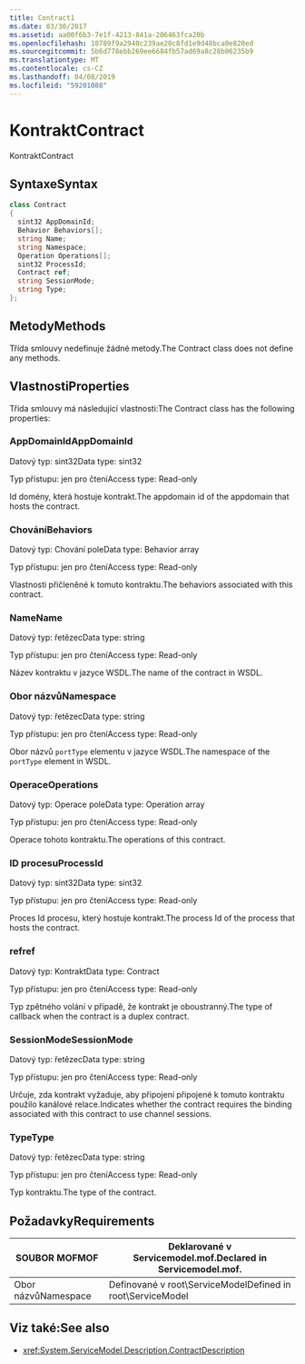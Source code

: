 ```yaml
---
title: Contract1
ms.date: 03/30/2017
ms.assetid: aa00f6b3-7e1f-4213-841a-206463fca20b
ms.openlocfilehash: 10789f9a2940c239ae20c8fd1e9d48bca0e820ed
ms.sourcegitcommit: 5b6d778ebb269ee6684fb57ad69a8c28b06235b9
ms.translationtype: MT
ms.contentlocale: cs-CZ
ms.lasthandoff: 04/08/2019
ms.locfileid: "59201088"
---
```

# <a name="contract"></a><span data-ttu-id="8968f-102">Kontrakt</span><span class="sxs-lookup"><span data-stu-id="8968f-102">Contract</span></span>
<span data-ttu-id="8968f-103">Kontrakt</span><span class="sxs-lookup"><span data-stu-id="8968f-103">Contract</span></span>  
  
## <a name="syntax"></a><span data-ttu-id="8968f-104">Syntaxe</span><span class="sxs-lookup"><span data-stu-id="8968f-104">Syntax</span></span>  
  
```csharp
class Contract  
{  
  sint32 AppDomainId;  
  Behavior Behaviors[];  
  string Name;  
  string Namespace;  
  Operation Operations[];  
  sint32 ProcessId;  
  Contract ref;  
  string SessionMode;  
  string Type;  
};  
```  
  
## <a name="methods"></a><span data-ttu-id="8968f-105">Metody</span><span class="sxs-lookup"><span data-stu-id="8968f-105">Methods</span></span>  
 <span data-ttu-id="8968f-106">Třída smlouvy nedefinuje žádné metody.</span><span class="sxs-lookup"><span data-stu-id="8968f-106">The Contract class does not define any methods.</span></span>  
  
## <a name="properties"></a><span data-ttu-id="8968f-107">Vlastnosti</span><span class="sxs-lookup"><span data-stu-id="8968f-107">Properties</span></span>  
 <span data-ttu-id="8968f-108">Třída smlouvy má následující vlastnosti:</span><span class="sxs-lookup"><span data-stu-id="8968f-108">The Contract class has the following properties:</span></span>  
  
### <a name="appdomainid"></a><span data-ttu-id="8968f-109">AppDomainId</span><span class="sxs-lookup"><span data-stu-id="8968f-109">AppDomainId</span></span>  
 <span data-ttu-id="8968f-110">Datový typ: sint32</span><span class="sxs-lookup"><span data-stu-id="8968f-110">Data type: sint32</span></span>  
  
 <span data-ttu-id="8968f-111">Typ přístupu: jen pro čtení</span><span class="sxs-lookup"><span data-stu-id="8968f-111">Access type: Read-only</span></span>  
  
 <span data-ttu-id="8968f-112">Id domény, která hostuje kontrakt.</span><span class="sxs-lookup"><span data-stu-id="8968f-112">The appdomain id of the appdomain that hosts the contract.</span></span>  
  
### <a name="behaviors"></a><span data-ttu-id="8968f-113">Chování</span><span class="sxs-lookup"><span data-stu-id="8968f-113">Behaviors</span></span>  
 <span data-ttu-id="8968f-114">Datový typ: Chování pole</span><span class="sxs-lookup"><span data-stu-id="8968f-114">Data type: Behavior array</span></span>  
  
 <span data-ttu-id="8968f-115">Typ přístupu: jen pro čtení</span><span class="sxs-lookup"><span data-stu-id="8968f-115">Access type: Read-only</span></span>  
  
 <span data-ttu-id="8968f-116">Vlastnosti přičleněné k tomuto kontraktu.</span><span class="sxs-lookup"><span data-stu-id="8968f-116">The behaviors associated with this contract.</span></span>  
  
### <a name="name"></a><span data-ttu-id="8968f-117">Name</span><span class="sxs-lookup"><span data-stu-id="8968f-117">Name</span></span>  
 <span data-ttu-id="8968f-118">Datový typ: řetězec</span><span class="sxs-lookup"><span data-stu-id="8968f-118">Data type: string</span></span>  
  
 <span data-ttu-id="8968f-119">Typ přístupu: jen pro čtení</span><span class="sxs-lookup"><span data-stu-id="8968f-119">Access type: Read-only</span></span>  
  
 <span data-ttu-id="8968f-120">Název kontraktu v jazyce WSDL.</span><span class="sxs-lookup"><span data-stu-id="8968f-120">The name of the contract in WSDL.</span></span>  
  
### <a name="namespace"></a><span data-ttu-id="8968f-121">Obor názvů</span><span class="sxs-lookup"><span data-stu-id="8968f-121">Namespace</span></span>  
 <span data-ttu-id="8968f-122">Datový typ: řetězec</span><span class="sxs-lookup"><span data-stu-id="8968f-122">Data type: string</span></span>  
  
 <span data-ttu-id="8968f-123">Typ přístupu: jen pro čtení</span><span class="sxs-lookup"><span data-stu-id="8968f-123">Access type: Read-only</span></span>  
  
 <span data-ttu-id="8968f-124">Obor názvů `portType` elementu v jazyce WSDL.</span><span class="sxs-lookup"><span data-stu-id="8968f-124">The namespace of the `portType` element in WSDL.</span></span>  
  
### <a name="operations"></a><span data-ttu-id="8968f-125">Operace</span><span class="sxs-lookup"><span data-stu-id="8968f-125">Operations</span></span>  
 <span data-ttu-id="8968f-126">Datový typ: Operace pole</span><span class="sxs-lookup"><span data-stu-id="8968f-126">Data type: Operation array</span></span>  
  
 <span data-ttu-id="8968f-127">Typ přístupu: jen pro čtení</span><span class="sxs-lookup"><span data-stu-id="8968f-127">Access type: Read-only</span></span>  
  
 <span data-ttu-id="8968f-128">Operace tohoto kontraktu.</span><span class="sxs-lookup"><span data-stu-id="8968f-128">The operations of this contract.</span></span>  
  
### <a name="processid"></a><span data-ttu-id="8968f-129">ID procesu</span><span class="sxs-lookup"><span data-stu-id="8968f-129">ProcessId</span></span>  
 <span data-ttu-id="8968f-130">Datový typ: sint32</span><span class="sxs-lookup"><span data-stu-id="8968f-130">Data type: sint32</span></span>  
  
 <span data-ttu-id="8968f-131">Typ přístupu: jen pro čtení</span><span class="sxs-lookup"><span data-stu-id="8968f-131">Access type: Read-only</span></span>  
  
 <span data-ttu-id="8968f-132">Proces Id procesu, který hostuje kontrakt.</span><span class="sxs-lookup"><span data-stu-id="8968f-132">The process Id of the process that hosts the contract.</span></span>  
  
### <a name="ref"></a><span data-ttu-id="8968f-133">ref</span><span class="sxs-lookup"><span data-stu-id="8968f-133">ref</span></span>  
 <span data-ttu-id="8968f-134">Datový typ: Kontrakt</span><span class="sxs-lookup"><span data-stu-id="8968f-134">Data type: Contract</span></span>  
  
 <span data-ttu-id="8968f-135">Typ přístupu: jen pro čtení</span><span class="sxs-lookup"><span data-stu-id="8968f-135">Access type: Read-only</span></span>  
  
 <span data-ttu-id="8968f-136">Typ zpětného volání v případě, že kontrakt je oboustranný.</span><span class="sxs-lookup"><span data-stu-id="8968f-136">The type of callback when the contract is a duplex contract.</span></span>  
  
### <a name="sessionmode"></a><span data-ttu-id="8968f-137">SessionMode</span><span class="sxs-lookup"><span data-stu-id="8968f-137">SessionMode</span></span>  
 <span data-ttu-id="8968f-138">Datový typ: řetězec</span><span class="sxs-lookup"><span data-stu-id="8968f-138">Data type: string</span></span>  
  
 <span data-ttu-id="8968f-139">Typ přístupu: jen pro čtení</span><span class="sxs-lookup"><span data-stu-id="8968f-139">Access type: Read-only</span></span>  
  
 <span data-ttu-id="8968f-140">Určuje, zda kontrakt vyžaduje, aby připojení připojené k tomuto kontraktu použilo kanálové relace.</span><span class="sxs-lookup"><span data-stu-id="8968f-140">Indicates whether the contract requires the binding associated with this contract to use channel sessions.</span></span>  
  
### <a name="type"></a><span data-ttu-id="8968f-141">Type</span><span class="sxs-lookup"><span data-stu-id="8968f-141">Type</span></span>  
 <span data-ttu-id="8968f-142">Datový typ: řetězec</span><span class="sxs-lookup"><span data-stu-id="8968f-142">Data type: string</span></span>  
  
 <span data-ttu-id="8968f-143">Typ přístupu: jen pro čtení</span><span class="sxs-lookup"><span data-stu-id="8968f-143">Access type: Read-only</span></span>  
  
 <span data-ttu-id="8968f-144">Typ kontraktu.</span><span class="sxs-lookup"><span data-stu-id="8968f-144">The type of the contract.</span></span>  
  
## <a name="requirements"></a><span data-ttu-id="8968f-145">Požadavky</span><span class="sxs-lookup"><span data-stu-id="8968f-145">Requirements</span></span>  
  
|<span data-ttu-id="8968f-146">SOUBOR MOF</span><span class="sxs-lookup"><span data-stu-id="8968f-146">MOF</span></span>|<span data-ttu-id="8968f-147">Deklarované v Servicemodel.mof.</span><span class="sxs-lookup"><span data-stu-id="8968f-147">Declared in Servicemodel.mof.</span></span>|  
|---------|-----------------------------------|  
|<span data-ttu-id="8968f-148">Obor názvů</span><span class="sxs-lookup"><span data-stu-id="8968f-148">Namespace</span></span>|<span data-ttu-id="8968f-149">Definované v root\ServiceModel</span><span class="sxs-lookup"><span data-stu-id="8968f-149">Defined in root\ServiceModel</span></span>|  
  
## <a name="see-also"></a><span data-ttu-id="8968f-150">Viz také:</span><span class="sxs-lookup"><span data-stu-id="8968f-150">See also</span></span>

- <xref:System.ServiceModel.Description.ContractDescription>
